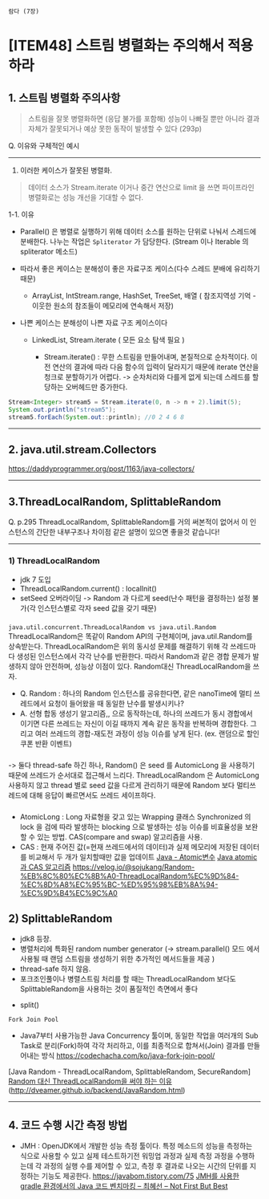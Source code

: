 `람다 (7장)`

# [ITEM48] 스트림 병렬화는 주의해서 적용하라

## 1. 스트림 병렬화 주의사항

> 스트림을 잘못 병렬화하면 (응답 불가를 포함해) 성능이 나빠질 뿐만 아니라 결과 자체가 잘못되거나
> 예상 못한 동작이 발생할 수 있다 (293p)

Q. 이유와 구체적인 예시

---

1. 이러한 케이스가 잘못된 병렬화.

> 데이터 소스가 Stream.iterate 이거나 중간 연산으로 limit 을 쓰면 파이프라인 병렬화로는 성능 개선을 기대할 수 없다.

1-1. 이유
* Parallel() 은 병렬로 실행하기 위해 데이터 소스를 원하는 단위로 나눠서 스레드에 분배한다. 나누는 작업은 `Spliterator` 가 담당한다. (Stream 이나 Iterable 의 spliterator 메소드)


* 따라서 좋은 케이스는 분해성이 좋은 자료구조 케이스(다수 스레드 분배에 유리하기 때문)

  * ArrayList, IntStream.range, HashSet, TreeSet, 배열 ( 참조지역성 기억 - 이웃한 원소의 참조들이 메모리에 연속해서 저장)

* 나쁜 케이스는 분해성이 나쁜 자료 구조 케이스이다
  * LinkedList, Stream.iterate ( 모든 요소 탐색 필요 )

    * Stream.iterate() : 무한 스트림을 만들어내며, 본질적으로 순차적이다. 이전 연산의 결과에 따라 다음 함수의 입력이 달라지기 때문에 iterate 연산을 청크로 분할하기가 어렵다.
    -> 순차처리와 다를게 없게 되는데 스레드를 할당하는 오버헤드만 증가한다.
```java
Stream<Integer> stream5 = Stream.iterate(0, n -> n + 2).limit(5);
System.out.println("stream5");
stream5.forEach(System.out::println); //0 2 4 6 8
```

---
## 2. java.util.stream.Collectors
https://daddyprogrammer.org/post/1163/java-collectors/

---
## 3.ThreadLocalRandom, SplittableRandom
Q. p.295 ThreadLocalRandom, SplittableRandom를 거의 써본적이 없어서 이 인스턴스의 간단한 내부구조나 차이점 같은 설명이 있으면 좋을것 같습니다!

---
### 1) ThreadLocalRandom
- jdk 7 도입
- ThreadLocalRandom.current() : localInit()
- setSeed 오버라이딩 -> Random 과 다르게 seed(난수 패턴을 결정하는) 설정 불가(각 인스턴스별로 각자 seed 값을 갖기 때문)
###
`java.util.concurrent.ThreadLocalRandom vs java.util.Random`
  ThreadLocalRandom은 똑같이 Random API의 구현체이며, java.util.Random를 상속받는다. ThreadLocalRandom은 위의 동시성 문제를 해결하기 위해 각 쓰레드마다 생성된 인스턴스에서 각각 난수를 반환한다. 따라서 Random과 같은 경합 문제가 발생하지 않아 안전하며, 성능상 이점이 있다. Random대신 ThreadLocalRandom을 쓰자.
  - Q. Random : 하나의 Random 인스턴스를 공유한다면, 같은 nanoTime에 멀티 쓰레드에서 요청이 들어왔을 때 동일한 난수를 발생시키나? 
  - A. 선형 합동 생성기 알고리즘,, 으로 동작하는데, 하나의 쓰레드가 동시 경합에서 이기면 다른 쓰레드는 자신이 이길 때까지 계속 같은 동작을 반복하며 경합한다. 그리고 여러 쓰레드의 경합-재도전 과정이 성능 이슈를 낳게 된다. (ex. 랜덤으로 할인 쿠폰 반환 이벤트)
  
###
-> 둘다 thread-safe 하긴 하나, Random() 은 seed 를 AutomicLong 을 사용하기 때문에 쓰레드가 순서대로 접근해서 느리다.
ThreadLocalRandom 은 AutomicLong 사용하지 않고 thread 별로 seed 값을 다르게 관리하기 때문에 Random 보다 멀티쓰레드에 대해 응답이 빠르면서도 쓰레드 세이프하다.
###

- AtomicLong : Long 자료형을 갖고 있는 Wrapping 클래스
  Synchronized 의 lock 을 검에 따라 발생하는 blocking 으로 발생하는 성능 이슈를 비효율성을 보완할 수 있는 방법. CAS(compare and swap) 알고리즘을 사용.
- CAS : 현재 주어진 값(=현재 쓰레드에서의 데이터)과 실제 메모리에 저장된 데이터를 비교해서 두 개가 일치할때만 값을 업데이트
  [Java - Atomic변수](https://beomseok95.tistory.com/225)
  [Java atomic과 CAS 알고리즘](https://steady-coding.tistory.com/568)
  https://velog.io/@sojukang/Random-%EB%8C%80%EC%8B%A0-ThreadLocalRandom%EC%9D%84-%EC%8D%A8%EC%95%BC-%ED%95%98%EB%8A%94-%EC%9D%B4%EC%9C%A0


## 2) SplittableRandom
* jdk8  등장.
* 병렬처리에 특화된 random number generator (-> stream.parallel() 모드 에서 사용될 때 랜덤 스트림을 생성하기 위한 추가적인 메서드들을 제공 )
* thread-safe 하지 않음.
* 포크조인풀이나 병렬스트림 처리를 할 때는 ThreadLocalRandom 보다도 SplittableRandom을 사용하는 것이 품질적인 측면에서 좋다

- split()


`Fork Join Pool`
- Java7부터 사용가능한 Java Concurrency 툴이며, 동일한 작업을 여러개의 Sub Task로 분리(Fork)하여 각각 처리하고, 이를 최종적으로 합쳐서(Join) 결과를 만들어내는 방식
https://codechacha.com/ko/java-fork-join-pool/

[Java Random - ThreadLocalRandom, SplittableRandom, SecureRandom]
[Random 대신 ThreadLocalRandom을 써야 하는 이유](https://velog.io/@sojukang/Random-%EB%8C%80%EC%8B%A0-ThreadLocalRandom%EC%9D%84-%EC%8D%A8%EC%95%BC-%ED%95%98%EB%8A%94-%EC%9D%B4%EC%9C%A0)(http://dveamer.github.io/backend/JavaRandom.html)




---
## 4. 코드 수행 시간 측정 방법
- JMH 
: OpenJDK에서 개발한 성능 측정 툴이다. 특정 메소드의 성능을 측정하는 식으로 사용할 수 있고 실제 테스트하기전 워밍업 과정과 실제 측정 과정을 수행하는데 각 과정의 실행 수를 제어할 수 있고, 측정 후 결과로 나오는 시간의 단위를 지정하는 기능도 제공한다.
https://javabom.tistory.com/75
[JMH를 사용한 gradle 환경에서의 Java 코드 벤치마킹 – 최혜선 – Not First But Best](https://hyesun03.github.io/2019/08/27/how-to-benchmark-java/)
